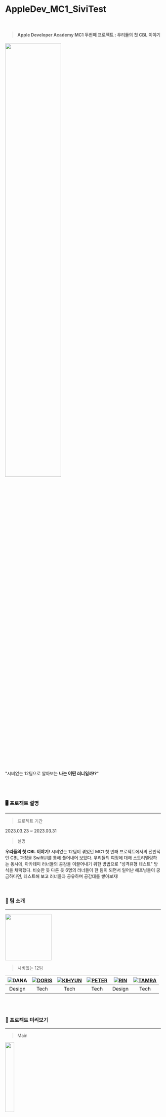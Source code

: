 # AppleDev_MC1_SiviTest
<br/>

> #### Apple Developer Academy MC1 두번째 프로젝트 : 우리들의 첫 CBL 이야기

<img src="https://user-images.githubusercontent.com/127843799/230699179-e25d639a-8782-4c1d-af2f-c144bfae6f8f.png" width="60%" height="60%">

"시비없는 12팀으로 알아보는 **나는 어떤 러너일까!?**"<br/><br/><br/><br/>




### 🖥️ 프로젝트 설명
---


> 프로젝트 기간


2023.03.23 ~ 2023.03.31


> 설명


**우리들의 첫 CBL 이야기!** 시비없는 12팀이 겪었던 MC1 첫 번째 프로젝트에서의 전반적인 CBL 과정을 SwiftUI를 통해 풀어내어 보았다. 우리들의 여정에 대해 스토리텔링하는 동시에, 아카데미 러너들의 공감을 이끌어내기 위한 방법으로 "성격유형 테스트" 방식을 채택했다. 비슷한 듯 다른 듯 6명의 러너들이 한 팀이 되면서 일어난 헤프닝들이 궁금하다면, 테스트해 보고 러너들과 공유하며 공감대를 쌓아보자!
<br/><br/><br/>



### 👥 팀 소개
---


<img src="https://github.com/SIVITEAM/AppleDev_MC1_SiviTest/blob/main/StoryView/Test003.swiftpm/Assets.xcassets/AppIcon.appiconset/AppIcon.png" width="150" height="150">


> 시비없는 12팀



![](https://github.com/SIVITEAM/AppleDev_MC1_SiviTest/blob/main/StoryView/Test003.swiftpm/Assets.xcassets/DANA%20character.imageset/KakaoTalk_Photo_2023-03-30-11-15-26%205.jpeg)DANA|![](https://github.com/SIVITEAM/AppleDev_MC1_SiviTest/blob/main/StoryView/Test003.swiftpm/Assets.xcassets/DORIS%20character.imageset/KakaoTalk_Photo_2023-03-30-11-15-26%204.jpeg)[DORIS](https://github.com/GYURI-PARK)|![](https://github.com/SIVITEAM/AppleDev_MC1_SiviTest/blob/main/StoryView/Test003.swiftpm/Assets.xcassets/KIHYUN%20character.imageset/KakaoTalk_Photo_2023-03-30-11-15-26%206.jpeg)[KIHYUN](https://github.com/leeve1247)|![](https://github.com/SIVITEAM/AppleDev_MC1_SiviTest/blob/main/StoryView/Test003.swiftpm/Assets.xcassets/PETER%20character.imageset/KakaoTalk_Photo_2023-03-30-11-15-25%201.jpeg)[PETER](https://github.com/shine-jung)|![](https://github.com/SIVITEAM/AppleDev_MC1_SiviTest/blob/main/StoryView/Test003.swiftpm/Assets.xcassets/RIN%20character.imageset/KakaoTalk_Photo_2023-03-30-11-15-25%202.jpeg)[RIN](https://github.com/dimazsr)|![](https://github.com/SIVITEAM/AppleDev_MC1_SiviTest/blob/main/StoryView/Test003.swiftpm/Assets.xcassets/TAMRA%20character.imageset/KakaoTalk_Photo_2023-03-30-11-15-25%203.jpeg)[TAMRA](https://github.com/SEOKJUN-KO)|
:---:|:---:|:---:|:---:|:---:|:---:|
Design|Tech|Tech|Tech|Design|Tech|


<br/><br/>



### 👀 프로젝트 미리보기
---
> Main


<img src="https://user-images.githubusercontent.com/127843799/230699210-3f394e99-4ef7-431c-bea4-291d464fb4a5.png" width="24%" height="24%">
<br/><br/>


> Story


<p align="left">
<img src="https://user-images.githubusercontent.com/127843799/230699287-ceb395b7-c6ee-4934-b26f-4c06737c3f18.png" width="24%" height="24%">
<img src="https://user-images.githubusercontent.com/127843799/230699288-48529dfe-b856-43e0-924f-b804b609d8a1.png" width="24%" height="24%">
<img src="https://user-images.githubusercontent.com/127843799/230699290-1384db85-dee2-4ace-a685-7bede1aa64b1.png" width="24%" height="24%">
<img src="https://user-images.githubusercontent.com/127843799/230699291-4a1e455a-f24a-452b-b0b4-c2de912e5ac4.png" width="24%" height="24%">
</p><br/><br/>


> Result


<p align="left">
<img src="https://user-images.githubusercontent.com/127843799/230699829-817c1bc5-7206-4c5e-aafa-f96fc64df748.png" width="24%" height="24%">
<img src="https://user-images.githubusercontent.com/127843799/230699830-62a86e8c-959b-4efd-b43a-9f7fbe798a51.png" width="24%" height="24%">
<img src="https://user-images.githubusercontent.com/127843799/230699832-ae3b2ea8-0d69-4362-96cb-7c3638217e23.png" width="24%" height="24%">
<img src="https://user-images.githubusercontent.com/127843799/230699834-ca560065-7d7d-4099-bc82-673399589d33.png" width="24%" height="24%">
</p>
